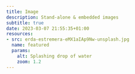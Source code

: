 ```yaml
---
title: Image
description: Stand-alone & embedded images
subtitle: true
date: 2023-03-07 21:55:35+01:00
resources:
- src: erda-estremera-eMX1aIAp9Nw-unsplash.jpg
  name: featured
  params:
    alt: Splashing drop of water
    zoom: 1.2
---
```


